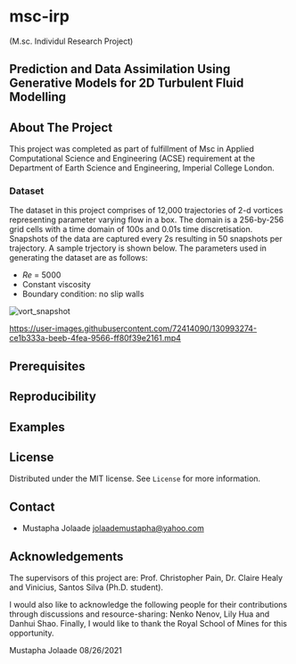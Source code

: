 # msc-irp 
(M.sc. Individul Research Project)

## Prediction and Data Assimilation Using Generative Models for 2D Turbulent Fluid Modelling


## About The Project

This project was completed as part of fulfillment of Msc in Applied Computational Science and Engineering (ACSE) requirement at the Department of Earth Science and Engineering, Imperial College London. 

### Dataset 
The dataset in this project comprises of 12,000 trajectories of 2-d vortices representing parameter varying flow in a box. The domain is a 256-by-256 grid cells with a time domain of 100s and 0.01s time discretisation. Snapshots of the data are captured every 2s resulting in 50 snapshots per trajectory. A sample trjectory is shown below. The parameters used in generating the dataset are as follows:
 - _Re_ = 5000
 - Constant viscosity
 - Boundary condition: no slip walls

![vort_snapshot](https://user-images.githubusercontent.com/72414090/130993558-d922b8ea-35d8-4ee6-bc83-5d83d0ef24e6.jpg)



https://user-images.githubusercontent.com/72414090/130993274-ce1b333a-beeb-4fea-9566-ff80f39e2161.mp4


## Prerequisites

## Reproducibility

## Examples


## License
Distributed under the MIT license. See `License` for more information.

## Contact
- Mustapha Jolaade jolaademustapha@yahoo.com

## Acknowledgements

The supervisors of this project are: Prof. Christopher Pain, Dr. Claire Healy and Vinicius, Santos Silva (Ph.D. student).

I would also like to acknowledge the following people for their contributions through discussions and resource-sharing: Nenko Nenov, Lily Hua and Danhui Shao. 
Finally, I would like to thank the Royal School of Mines for this opportunity. 

Mustapha Jolaade
08/26/2021
